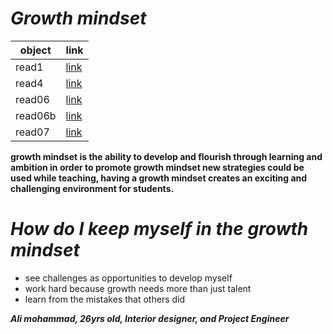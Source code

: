 # ***Growth mindset***
object|link
------|------
read1|[link](https://alialjeatawy.github.io/reading-notes/read1)
read4|[link](https://alialjeatawy.github.io/reading-notes/read4)
read06|[link](https://alialjeatawy.github.io/reading-notes/read06)
read06b|[link](https://alialjeatawy.github.io/reading-notes/read06b)
read07|[link](https://alialjeatawy.github.io/reading-notes/read07)

**growth  mindset is the ability to develop and flourish through learning and ambition in order to promote growth mindset new strategies could be used while teaching, having a growth mindset creates an exciting and challenging environment for students.**
# *How do I keep myself in the growth mindset*
* see challenges as opportunities to develop myself
* work hard because growth needs more than just talent
* learn from the mistakes that others did

***Ali mohammad, 26yrs old, Interior designer, and Project Engineer*** 

